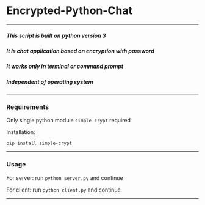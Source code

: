 # Encrypted-Python-Chat
---
##### This script is built on python version 3
##### It is chat application based on encryption with password
##### It works only in terminal or command prompt
##### Independent of operating system
---
### Requirements
Only single python module `simple-crypt` required

Installation:

  `pip install simple-crypt`

---
### Usage

For server: run `python server.py` and continue

For client: run `python client.py` and continue

---
